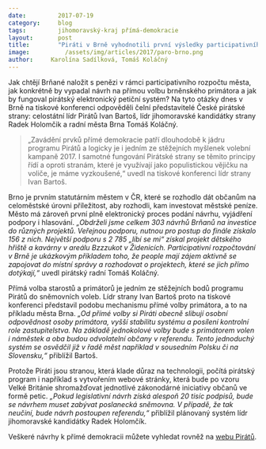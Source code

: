 ```yaml
---
date:         2017-07-19
category:     blog
tags:         jihomoravský-kraj přímá-demokracie
layout:       post
title:        "Piráti v Brně vyhodnotili první výsledky participativního rozpočtu a představili další návrhy na zavedení přímé demokracie v zemi"
image:          /assets/img/articles/2017/paro-brno.png
author:     Karolína Sadílková, Tomáš Koláčný
---
```


Jak chtějí Brňané naložit s penězi v rámci participativního rozpočtu města, jak konkrétně by vypadal návrh na přímou volbu brněnského primátora a jak by fungoval pirátský elektronický petiční systém? Na tyto otázky dnes v Brně na tiskové konferenci odpověděli čelní představitelé České pirátské strany: celostátní lídr Pirátů Ivan Bartoš, lídr jihomoravské kandidátky strany Radek Holomčik a radní města Brna Tomáš Koláčný.

> „Zavádění prvků přímé demokracie patří dlouhodobě k jádru programu Pirátů a logicky je i jedním ze stěžejních myšlenek volební kampaně 2017. I samotné fungování Pirátské strany se těmito principy řídí a oproti stranám, které je využívají jako populistickou vějičku na voliče, je máme vyzkoušené,“ uvedl na tiskové konferenci lídr strany Ivan Bartoš.

Brno je prvním statutárním městem v ČR, které se rozhodlo dát občanům na celoměstské úrovni příležitost, aby rozhodli, kam investovat městské peníze. Město má zároveň první plně elektronický proces podání návrhu, vyjádření podpory i hlasování. *„Obdrželi jsme celkem 303 návrhů Brňanů na investice do různých projektů. Veřejnou podporu, nutnou pro postup do finále získalo 156 z nich. Největší podporu s 2 785 „líbí se mi“ získal projekt dětského hřiště a kavárny v areálu Bzzzukot v Židenicích. Participativní rozpočtování v Brně je ukázkovým příkladem toho, že people mají zájem aktivně se zapojovat do místní správy a rozhodovat o projektech, které se jich přímo dotýkají,“* uvedl pirátský radní Tomáš Koláčný.

Přímá volba starostů a primátorů je jedním ze stěžejních bodů programu Pirátů do sněmovních voleb. Lídr strany Ivan Bartoš proto na tiskové konferenci představil podobu mechanismu přímé volby primátora, a to na příkladu města Brna. *„Od přímé volby si Piráti obecně slibují osobní odpovědnost osoby primátora, vyšší stabilitu systému a posílení kontrolní role zastupitelstva. Na základě jednokolové volby bude s primátorem volen i náměstek a oba budou odvolatelní občany v referendu. Tento jednoduchý systém se osvědčil již v řadě měst například v sousedním Polsku či na Slovensku,“* přiblížil Bartoš.

Protože Piráti jsou stranou, která klade důraz na technologii, počítá pirátský program i například s vytvořením webové stránky, která bude po vzoru Velké Británie shromažďovat jednotlivé zákonodárné iniciativy občanů ve formě petic. *„Pokud legislativní návrh získá alespoň 20 tisíc podpisů, bude se návrhem muset zabývat poslanecká sněmovna. V případě, že tak neučiní, bude návrh postoupen referendu,“* přiblížil plánovaný systém lídr jihomoravské kandidátky Radek Holomčík.

Veškeré návrhy k přímé demokracii můžete vyhledat rovněž na [webu Pirátů](https://www.pirati.cz/program/dlouhodoby/prima-demokracie/).
